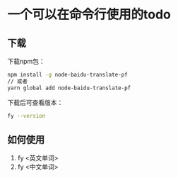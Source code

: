 # 一个可以在命令行使用的todo
## 下载
下载npm包：
```bash
npm install -g node-baidu-translate-pf
// 或者
yarn global add node-baidu-translate-pf
```
下载后可查看版本：
```bash
fy --version 
```
## 如何使用
1. fy  <英文单词>  
2. fy  <中文单词>


